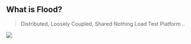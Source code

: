 ## What is Flood?

> Distributed, Loosely Coupled, Shared Nothing Load Test Platform ..

![](../../images/load-test-tools.png)
